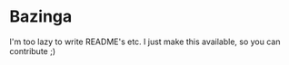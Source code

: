 # Bazinga
I'm too lazy to write README's etc.  I just make this available, so you can contribute ;)
